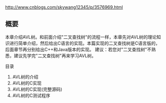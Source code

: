 http://www.cnblogs.com/skywang12345/p/3576969.html

## 概要

本章介绍AVL树。和前面介绍"二叉查找树"的流程一样，本章先对AVL树的理论知识进行简单介绍，然后给出C语言的实现。本篇实现的二叉查找树是C语言版的，后面章节再分别给出C++和Java版本的实现。
建议：若您对"二叉查找树"不熟悉，建议先学完"二叉查找树"再来学习AVL树。

目录

1. AVL树的介绍
2. AVL树的C实现
3. AVL树的C实现(完整源码)
4. AVL树的C测试程序